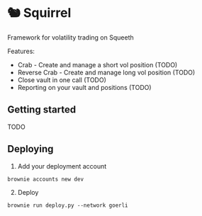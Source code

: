 # :chipmunk: Squirrel

Framework for volatility trading on Squeeth

Features:
- Crab - Create and manage a short vol position (TODO)
- Reverse Crab - Create and manage long vol position (TODO)
- Close vault in one call (TODO)
- Reporting on your vault and positions (TODO)

## Getting started

TODO

## Deploying

1. Add your deployment account

``` brownie accounts new dev ```

2. Deploy

``` brownie run deploy.py --network goerli ```